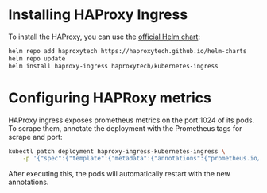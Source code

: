 # Installing HAProxy Ingress
To install the HAProxy, you can use the [official Helm chart](https://github.com/haproxytech/helm-charts):
```sh
helm repo add haproxytech https://haproxytech.github.io/helm-charts
helm repo update
helm install haproxy-ingress haproxytech/kubernetes-ingress
```

# Configuring HAPRoxy metrics
HAProxy ingress exposes prometheus metrics on the port 1024 of its pods. To scrape them, annotate the deployment with the Prometheus tags for scrape and port:
```sh
kubectl patch deployment haproxy-ingress-kubernetes-ingress \
    -p '{"spec":{"template":{"metadata":{"annotations":{"prometheus.io/scrape": "true", "prometheus.io/port": "1024", "prometheus.io/path": "/metrics"}}}}}'
```
After executing this, the pods will automatically restart with the new annotations.